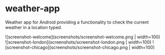 # weather-app
Weather app for Android providing a functionality to check the current weather in a location typed.

![screenshot-welcome](screenshots/screenshot-welcome.png | width=100)
![screenshot-london](screenshots/screenshot-london.png | width=100)
![screenshot-chicago](screenshots/screenshot-chicago.png | width=100)
